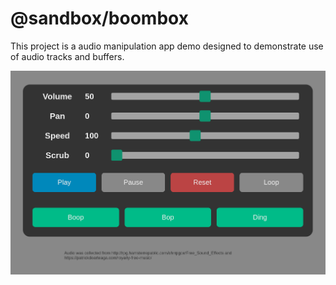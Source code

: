 # @sandbox/boombox

This project is a audio manipulation app demo designed to demonstrate use of audio tracks and buffers.

![example](./example.png)
